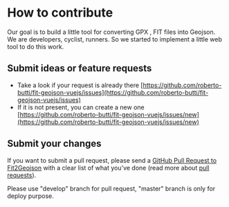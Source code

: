# How to contribute

Our goal is to build a little tool for converting GPX , FIT files into Geojson. We are developers, cyclist, runners.
So we started to implement a little web tool to do this work.

## Submit ideas or feature requests

* Take a look if your request is already there [https://github.com/roberto-butti/fit-geojson-vuejs/issues](https://github.com/roberto-butti/fit-geojson-vuejs/issues)
* If it is not present, you can create a new one [https://github.com/roberto-butti/fit-geojson-vuejs/issues/new](https://github.com/roberto-butti/fit-geojson-vuejs/issues/new)

## Submit your changes

If you want to submit a pull request, please send a [GitHub Pull Request to Fit2Geojson](https://github.com/roberto-butti/fit-geojson-vuejs/pull/new/develop) with a clear list of what you've done (read more about [pull requests](https://help.github.com/articles/about-pull-requests)).


Please use "develop" branch for pull request, "master" branch is only for deploy purpose.